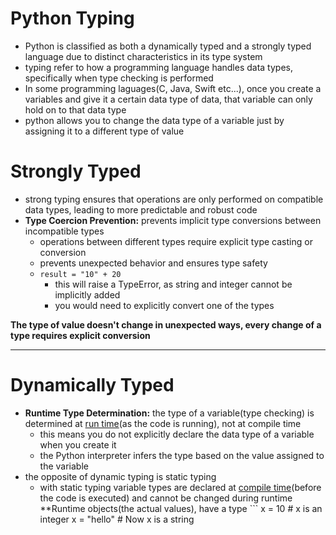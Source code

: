 # Python Typing
- Python is classified as both a dynamically typed and a strongly typed language due to distinct characteristics in its type system
- typing refer to how a programming language handles data types, specifically when type checking is performed
- In some programming laguages(C, Java, Swift etc...), once you create a variables and give it a certain data type of data, that variable can only hold on to that data type
- python allows you to change the data type of a variable just by assigning it to a different type of value

# Strongly Typed
- strong typing ensures that operations are only performed on compatible data types, leading to more predictable and robust code
- **Type Coercion Prevention:** prevents implicit type conversions between incompatible types       
    - operations between different types require explicit type casting or conversion
    - prevents unexpected behavior and ensures type safety
    - `result = "10" + 20`
        - this will raise a TypeError, as string and integer cannot be implicitly added
        - you would need to explicitly convert one of the types

**The type of value doesn't change in unexpected ways, every change of a type requires explicit conversion**
______________________________________________


# Dynamically Typed
- **Runtime Type Determination:** the type of a variable(type checking) is determined at [run time](./ComplieVsRunTime.md)(as the code is running), not at compile time
    - this means you do not explicitly declare the data type of a variable when you create it
    - the Python interpreter infers the type based on the value assigned to the variable
- the opposite of dynamic typing is static typing
    - with static typing variable types are declared at [compile time](./ComplieVsRunTime.md)(before the code is executed) and cannot be changed during runtime
**Runtime objects(the actual values), have a type
                                                                                                                                                                                                                                                                                                                                                                                                                                                                                                                                                                                                                                                                                                                                                                                                                                                                                                                                                                                                                                                                                                                                                                                                                                                                                                                                                                                                                                                                                                                                                                                                                                                                                                                                                                                                                                                                                                                                                                                                                                                                                                                                                                                                                                                                                                                                                                                                                                                                                                                                                                                                                                                                                                                                                                                                                                                                                                                                                                                                                                   ```
        x = 10       # x is an integer
        x = "hello"  # Now x is a string
    ```